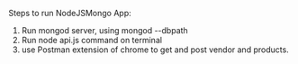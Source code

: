 Steps to run NodeJSMongo App:
1. Run mongod server, using mongod --dbpath <db path>
2. Run  node api.js command on terminal
3. use Postman extension of chrome to get and post vendor and products.